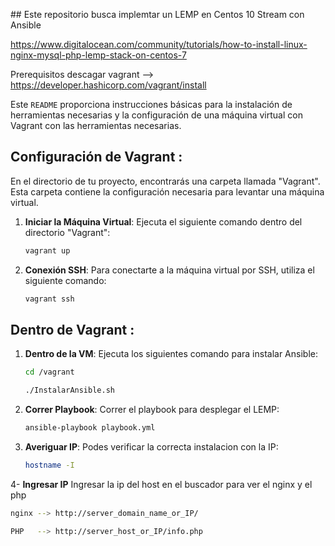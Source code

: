 
﻿## Este repositorio busca implemtar un LEMP en Centos 10 Stream con Ansible

 https://www.digitalocean.com/community/tutorials/how-to-install-linux-nginx-mysql-php-lemp-stack-on-centos-7

 Prerequisitos descagar vagrant --> https://developer.hashicorp.com/vagrant/install

 Este `README` proporciona instrucciones básicas para la instalación de herramientas necesarias y la configuración de una máquina virtual con Vagrant con las herramientas necesarias.

## Configuración de Vagrant :

En el directorio de tu proyecto, encontrarás una carpeta llamada "Vagrant". Esta carpeta contiene la configuración necesaria para levantar una máquina virtual.

1. **Iniciar la Máquina Virtual**: Ejecuta el siguiente comando dentro del directorio "Vagrant":
   ```bash
   vagrant up
   ```
2. **Conexión SSH**:  Para conectarte a la máquina virtual por SSH, utiliza el siguiente comando:
   ```bash
   vagrant ssh
   ```

## Dentro de Vagrant :

1. **Dentro de la VM**: Ejecuta los siguientes comando para instalar Ansible:
   ```bash
   cd /vagrant
   ```
   ```bash
   ./InstalarAnsible.sh
   ```
   
2. **Correr Playbook**:  Correr el playbook para desplegar el LEMP:
   ```bash
   ansible-playbook playbook.yml
   ```

3. **Averiguar IP**:  Podes verificar la correcta instalacion con la IP:
   ```bash
   hostname -I
   ```
4- **Ingresar IP** Ingresar la ip del host en el buscador para ver el nginx y el php
   ```bash
   nginx --> http://server_domain_name_or_IP/
   ```
   ```bash
   PHP   --> http://server_host_or_IP/info.php
   ```   
    
    
